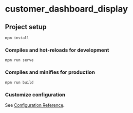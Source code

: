 # customer_dashboard_display

## Project setup
```
npm install
```

### Compiles and hot-reloads for development
```
npm run serve
```

### Compiles and minifies for production
```
npm run build
```

### Customize configuration
See [Configuration Reference](https://cli.vuejs.org/config/).

<!--<template>
  <div class="invoice">
    <div class="row">
      <div class="invoice current-time-container">
        <p class="current-time">{{ currentTime }}</p>
      </div>
    </div>
    <div class="row">
      <h1 class="text-center">
        {{getBusinessName()}}
      </h1>
    </div>
    <div class="row col-12 flex-row">
        <div class="col-1">
          <strong>No</strong>
        </div>
        <div class="col-3">
          <strong>Product Name</strong>
        </div>
        <div class="col-2">
          <strong>Qty</strong>
        </div>
        <div class="col-3">
          <strong>Unit Price</strong>
        </div>
        <div class="col-3 text-center">
          <strong>Price</strong>
        </div>
    </div>

    <div class="product-table">
      <div class="row"
           v-for="(product, index) in products"
           :key="product.row_id">
        <div class="col-2">
          <strong>{{ index + 1 }}</strong>
        </div>
        <div class="col-3">
          <strong>{{ product.product_name }}</strong>
        </div>
        <div class="col-1">
          <strong>{{ product.quantity }}</strong>
        </div>
        <div class="col-3">
          <strong>{{ product.price }}</strong>
        </div>
        <div class="col-3">
          <strong>{{ product.productTotalPrice.toFixed(2) }}</strong>
        </div>
      </div>
    </div>

    <div class="row col-4 bottom-0 position-absolute">
      <div class="col-4" style="background: #4795d5">
        <div class="row">
          <strong style="font-size: 24px;text-align: center">Total Item</strong>
        </div>
        <div class="row">
          <strong style="font-size: 28px;text-align: center">{{totalItem}}</strong>
        </div>
      </div>
      <div class="col-8">
        <div class="row" style="background: #42b983">
          <div class="col-8">
            <strong>Subtotal</strong>
          </div>
          <div class="col-4">
            <strong>{{formatCurrency(totalPrice)}}</strong>
          </div>
        </div>
        <div class="row" style="background: #42b94c">
          <div class="col-8">
            <strong>Discount</strong>
          </div>
          <div class="col-4">
            <strong>(-) {{formatCurrency(totalPrice)}}</strong>
          </div>
        </div>
        <div class="row" style="background: #b94242">
          <div class="col-8">
            <strong>Tax</strong>
          </div>
          <div class="col-4">
            <span class="pull-right">(+) {{formatCurrency(totalPrice)}}</span>
          </div>
        </div>
        <div class="row" style="background: #42abb9">
          <div class="col-8">
            <strong>Total</strong>
          </div>
          <div class="col-4">
            <strong>{{formatCurrency(totalPrice)}}</strong>
          </div>
        </div>
      </div>
    </div>

  </div>

</template>-->
